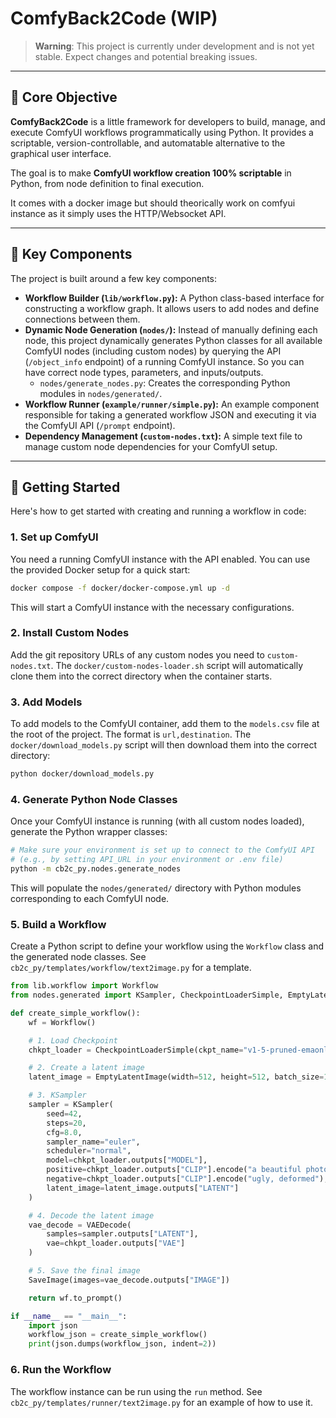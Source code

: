 # ComfyBack2Code (WIP)

> **Warning**: This project is currently under development and is not yet stable. Expect changes and potential breaking issues.

---

## 🎯 Core Objective

**ComfyBack2Code** is a little framework for developers to build, manage, and execute ComfyUI workflows programmatically using Python. It provides a scriptable, version-controllable, and automatable alternative to the graphical user interface.

The goal is to make **ComfyUI workflow creation 100% scriptable** in Python, from node definition to final execution.

It comes with a docker image but should theorically work on comfyui instance as it simply uses the HTTP/Websocket API.

---

## 🧱 Key Components

The project is built around a few key components:

- **Workflow Builder (`lib/workflow.py`):** A Python class-based interface for constructing a workflow graph. It allows users to add nodes and define connections between them.
- **Dynamic Node Generation (`nodes/`):** Instead of manually defining each node, this project dynamically generates Python classes for all available ComfyUI nodes (including custom nodes) by querying the API (`/object_info` endpoint) of a running ComfyUI instance. So you can have correct node types, parameters, and inputs/outputs.
  - `nodes/generate_nodes.py`: Creates the corresponding Python modules in `nodes/generated/`.
- **Workflow Runner (`example/runner/simple.py`):** An example component responsible for taking a generated workflow JSON and executing it via the ComfyUI API (`/prompt` endpoint).
- **Dependency Management (`custom-nodes.txt`):** A simple text file to manage custom node dependencies for your ComfyUI setup.

---

## 🚀 Getting Started

Here's how to get started with creating and running a workflow in code:

### 1. Set up ComfyUI

You need a running ComfyUI instance with the API enabled. You can use the provided Docker setup for a quick start:

```bash
docker compose -f docker/docker-compose.yml up -d
```

This will start a ComfyUI instance with the necessary configurations.

### 2. Install Custom Nodes

Add the git repository URLs of any custom nodes you need to `custom-nodes.txt`. The `docker/custom-nodes-loader.sh` script will automatically clone them into the correct directory when the container starts.

### 3. Add Models

To add models to the ComfyUI container, add them to the `models.csv` file at the root of the project. The format is `url,destination`. The `docker/download_models.py` script will then download them into the correct directory:

```bash
python docker/download_models.py
```

### 4. Generate Python Node Classes

Once your ComfyUI instance is running (with all custom nodes loaded), generate the Python wrapper classes:

```bash
# Make sure your environment is set up to connect to the ComfyUI API
# (e.g., by setting API_URL in your environment or .env file)
python -m cb2c_py.nodes.generate_nodes
```

This will populate the `nodes/generated/` directory with Python modules corresponding to each ComfyUI node.

### 5. Build a Workflow

Create a Python script to define your workflow using the `Workflow` class and the generated node classes. See `cb2c_py/templates/workflow/text2image.py` for a template.

```python
from lib.workflow import Workflow
from nodes.generated import KSampler, CheckpointLoaderSimple, EmptyLatentImage, VAEDecode, SaveImage

def create_simple_workflow():
    wf = Workflow()

    # 1. Load Checkpoint
    chkpt_loader = CheckpointLoaderSimple(ckpt_name="v1-5-pruned-emaonly.safetensors")

    # 2. Create a latent image
    latent_image = EmptyLatentImage(width=512, height=512, batch_size=1)

    # 3. KSampler
    sampler = KSampler(
        seed=42,
        steps=20,
        cfg=8.0,
        sampler_name="euler",
        scheduler="normal",
        model=chkpt_loader.outputs["MODEL"],
        positive=chkpt_loader.outputs["CLIP"].encode("a beautiful photograph"),
        negative=chkpt_loader.outputs["CLIP"].encode("ugly, deformed"),
        latent_image=latent_image.outputs["LATENT"]
    )

    # 4. Decode the latent image
    vae_decode = VAEDecode(
        samples=sampler.outputs["LATENT"],
        vae=chkpt_loader.outputs["VAE"]
    )

    # 5. Save the final image
    SaveImage(images=vae_decode.outputs["IMAGE"])

    return wf.to_prompt()

if __name__ == "__main__":
    import json
    workflow_json = create_simple_workflow()
    print(json.dumps(workflow_json, indent=2))
```

### 6. Run the Workflow

The workflow instance can be run using the `run` method. See `cb2c_py/templates/runner/text2image.py` for an example of how to use it.
